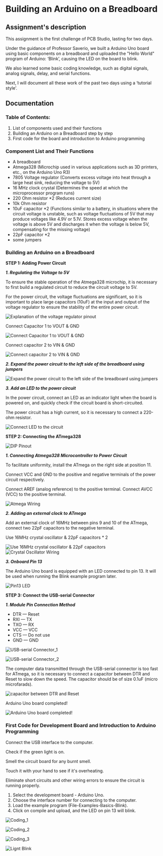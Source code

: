 # Building an Arduino on a Breadboard

## Assignment's description
This assignment is the first challenge of PCB Studio, lasting for two days. 

Under the guidance of Professor Saverio, we built a Arduino Uno board using basic components on a breadboard and uploaded the "Hello World" program of Arduino: ‘Blink’, causing the LED on the board to blink. 

We also learned some basic coding knowledge, such as digital signals, analog signals, delay, and serial functions.

Next, I will document all these work of the past two days using a ‘tutorial style’.

## Documentation
### Table of Contents:
1. List of components used and their functions
2. Building an Arduino on a Breadboard step by step
3. First code for the board and introduction to Arduino programming

### Component List and Their Functions
* A breadboard
* Atmega328 (Microchip used in various applications such as 3D printers, etc., on the Arduino Uno R3)
* 7805 Voltage regulator (Converts excess voltage into heat through a large heat sink, reducing the voltage to 5V)
* 16 MHz clock crystal (Determines the speed at which the microprocessor program runs)
* 220 Ohm resistor *2 (Reduces current size)
* 10k Ohm resistor
* 10uF capacitor *2 (Functions similar to a battery, in situations where the circuit voltage is unstable, such as voltage fluctuations of 5V that may produce voltages like 4.9V or 5.1V. Stores excess voltage when the voltage is above 5V and discharges it when the voltage is below 5V, compensating for the missing voltage)
* 22pF capacitor *2
* some jumpers

### Building an Arduino on a Breadboard

**STEP 1: Adding Power Circuit**

***1. Regulating the Voltage to 5V***

To ensure the stable operation of the Atmega328 microchip, it is necessary to first build a regulated circuit to reduce the circuit voltage to 5V.

For the power circuit, the voltage fluctuations are significant, so it is important to place large capacitors (10uF) at the input and output of the voltage regulator to ensure the stability of the entire power circuit.

![Explanation of the voltage regulator pinout](./images/voltage_regulator.jpg)

Connect Capacitor 1 to VOUT & GND

![Connect Capacitor 1 to VOUT & GND](./images/capacitor_1_to_VOUT_GND.jpg)

Connect capacitor 2 to VIN & GND

![Connect capacitor 2 to VIN & GND](./images/capacitor_2_to_VIN_GND.jpg)

***2. Expand the power circuit to the left side of the breadboard using jumpers***

![Expand the power circuit to the left side of the breadboard using jumpers](./images/jumpers.jpg)

***3. Add an LED to the power circuit***

In the power circuit, connect an LED as an indicator light when the board is powered on, and quickly check if the circuit board is short-circuited.

The power circuit has a high current, so it is necessary to connect a 220-ohm resistor.

![Connect LED to the circuit](./images/Connect_LED_to_the_circuit.jpg)


**STEP 2: Connecting the ATmega328**

![DIP Pinout](./images/DIP_Pinout.jpg)

***1. Connecting Atmega328 Microcontroller to Power Circuit***

To facilitate uniformity, install the ATmega on the right side at position 11. 

Connect VCC and GND to the positive and negative terminals of the power circuit respectively. 

Connect AREF (analog reference) to the positive terminal. Connect AVCC (VCC) to the positive terminal.

![Atmega Wiring](./images/Atmega_Wiring.jpg)

***2. Adding an external clock to ATmega***

Add an external clock of 16MHz between pins 9 and 10 of the ATmega, connect two 22pF capacitors to the negative terminal.

Use 16MHz crystal oscillator & 22pF capacitors * 2

![Use 16MHz crystal oscillator & 22pF capacitors](./images/crystal_oscillator_and_capacitor.jpg)
![Crystal Oscillator Wiring](./images/Crystal_Oscillator_Wiring.jpg)

***3. Onboard Pin 13***

The Arduino Uno board is equipped with an LED connected to pin 13. It will be used when running the Blink example program later.

![Pin13 LED](./images/Pin13_LED.jpg)


**STEP 3: Connect the USB-serial Connector**

***1. Module Pin Connection Method***

* DTR — Reset
* RXI — TX
* TXO — RX
* VCC — VCC
* CTS — Do not use
* GND — GND

![USB-serial Connector_1](./images/USB_serial_Connector_1.jpg)

![USB-serial Connector_2](./images/USB_serial_Connector_2.jpg)

The computer data transmitted through the USB-serial connector is too fast for ATmega, so it is necessary to connect a capacitor between DTR and Reset to slow down the speed. The capacitor should be of size 0.1uF (micro microfarads).

![capacitor between DTR and Reset](./images/capacitor_between_DTR_and_Reset.jpg)

Arduino Uno board completed!

![Arduino Uno board completed!](./images/Arduino_Uno_board_completed!.jpg)


### First Code for Development Board and Introduction to Arduino Programming

Connect the USB interface to the computer.

Check if the green light is on.

Smell the circuit board for any burnt smell.

Touch it with your hand to see if it's overheating.

Eliminate short circuits and other wiring errors to ensure the circuit is running properly.

1. Select the development board - Arduino Uno.
2. Choose the interface number for connecting to the computer.
3. Load the example program (File-Examples-Basics-Blink).
4. Click on compile and upload, and the LED on pin 13 will blink.

![Coding_1](./images/Coding_1.jpg)

![Coding_2](./images/Coding_2.jpg)

![Coding_3](./images/Coding_3.jpg)

![Lignt Blink](./images/Lignt_Blink.jpg)


